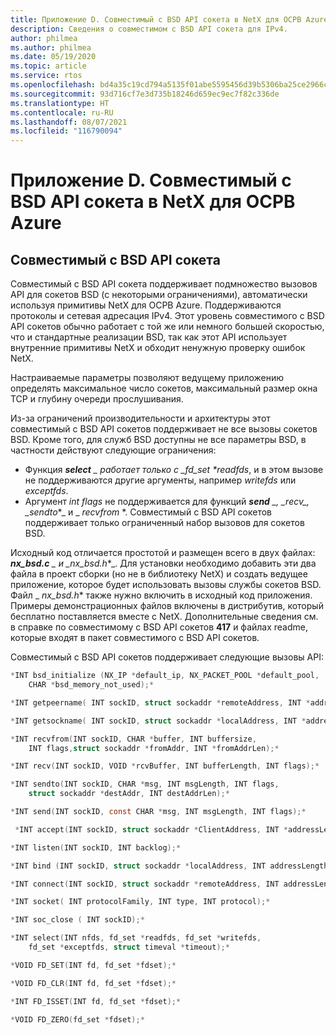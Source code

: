 ```yaml
---
title: Приложение D. Совместимый с BSD API сокета в NetX для ОСРВ Azure
description: Сведения о совместимом с BSD API сокета для IPv4.
author: philmea
ms.author: philmea
ms.date: 05/19/2020
ms.topic: article
ms.service: rtos
ms.openlocfilehash: bd4a35c19cd794a5135f01abe5595456d39b5306ba25ce2966c3bb1aea14ea17
ms.sourcegitcommit: 93d716cf7e3d735b18246d659ec9ec7f82c336de
ms.translationtype: HT
ms.contentlocale: ru-RU
ms.lasthandoff: 08/07/2021
ms.locfileid: "116790094"
---
```

# <a name="appendix-d---azure-rtos-netx-bsd-compatible-socket-api"></a>Приложение D. Совместимый с BSD API сокета в NetX для ОСРВ Azure

## <a name="bsd-compatible-socket-api"></a>Совместимый с BSD API сокета

Совместимый с BSD API сокета поддерживает подмножество вызовов API для сокетов BSD (с некоторыми ограничениями), автоматически используя примитивы NetX для ОСРВ Azure. Поддерживаются протоколы и сетевая адресация IPv4. Этот уровень совместимого с BSD API сокетов обычно работает с той же или немного большей скоростью, что и стандартные реализации BSD, так как этот API использует внутренние примитивы NetX и обходит ненужную проверку ошибок NetX.

Настраиваемые параметры позволяют ведущему приложению определять максимальное число сокетов, максимальный размер окна TCP и глубину очереди прослушивания.

Из-за ограничений производительности и архитектуры этот совместимый с BSD API сокетов поддерживает не все вызовы сокетов BSD. Кроме того, для служб BSD доступны не все параметры BSD, в частности действуют следующие ограничения:

- Функция ***select** _ работает только с _fd_set \*readfds*, и в этом вызове не поддерживаются другие аргументы, например *writefds* или *exceptfds*.
- Аргумент *int flags* не поддерживается для функций ***send** _, _*_recv_*_, _*_sendto_*_ и _ *_recvfrom_* *. Совместимый с BSD API сокетов поддерживает только ограниченный набор вызовов для сокетов BSD.

Исходный код отличается простотой и размещен всего в двух файлах: ***nx_bsd.c** _ и _*_nx_bsd.h_*_. Для установки необходимо добавить эти два файла в проект сборки (но не в библиотеку NetX) и создать ведущее приложение, которое будет использовать вызовы службы сокетов BSD. Файл _ *_nx_bsd.h_** также нужно включить в исходный код приложения. Примеры демонстрационных файлов включены в дистрибутив, который бесплатно поставляется вместе с NetX. Дополнительные сведения см. в справке по совместимому с BSD API сокетов **417** и файлах readme, которые входят в пакет совместимого с BSD API сокетов.

Совместимый с BSD API сокетов поддерживает следующие вызовы API:

```C
*INT bsd_initialize (NX_IP *default_ip, NX_PACKET_POOL *default_pool,
    CHAR *bsd_memory_not_used);*

*INT getpeername( INT sockID, struct sockaddr *remoteAddress, INT *addressLength);*

*INT getsockname( INT sockID, struct sockaddr *localAddress, INT *addressLength);*

*INT recvfrom(INT sockID, CHAR *buffer, INT buffersize,
    INT flags,struct sockaddr *fromAddr, INT *fromAddrLen);*

*INT recv(INT sockID, VOID *rcvBuffer, INT bufferLength, INT flags);*

*INT sendto(INT sockID, CHAR *msg, INT msgLength, INT flags,
    struct sockaddr *destAddr, INT destAddrLen);*

*INT send(INT sockID, const CHAR *msg, INT msgLength, INT flags);*

 *INT accept(INT sockID, struct sockaddr *ClientAddress, INT *addressLength);*

*INT listen(INT sockID, INT backlog);*

*INT bind (INT sockID, struct sockaddr *localAddress, INT addressLength);*

*INT connect(INT sockID, struct sockaddr *remoteAddress, INT addressLength);*

*INT socket( INT protocolFamily, INT type, INT protocol);*

*INT soc_close ( INT sockID);*

*INT select(INT nfds, fd_set *readfds, fd_set *writefds,
    fd_set *exceptfds, struct timeval *timeout);*

*VOID FD_SET(INT fd, fd_set *fdset);*

*VOID FD_CLR(INT fd, fd_set *fdset);*

*INT FD_ISSET(INT fd, fd_set *fdset);*

*VOID FD_ZERO(fd_set *fdset);*

```
